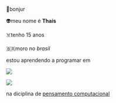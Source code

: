 :monocle_face:bonjur

:alien:meu nome é **Thais**

:skull_and_crossbones:tenho 15 anos

:brazil:moro no *brasil*

estou aprendendo a programar em

![](https://img.shields.io/badge/Scratch-4D97FF?style=for-the-badge&logo=Scratch&logoColor=white)

![](https://img.shields.io/badge/JavaScript-323330?style=for-the-badge&logo=javascript&logoColor=F7DF1E)

na diciplina de [pensamento computacional](https://happycodeschool.com/blog/o-que-e-pensamento-computacional-por-que-e-importante/)
